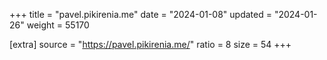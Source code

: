 +++
title = "pavel.pikirenia.me"
date = "2024-01-08"
updated = "2024-01-26"
weight = 55170

[extra]
source = "https://pavel.pikirenia.me/"
ratio = 8
size = 54
+++
